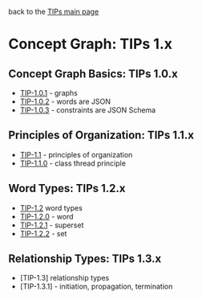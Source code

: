 back to the [TIPs main page](..)

Concept Graph: TIPs 1.x
=====

## Concept Graph Basics: TIPs 1.0.x
- [TIP-1.0.1]() - graphs
- [TIP-1.0.2]() - words are JSON
- [TIP-1.0.3]() - constraints are JSON Schema

## Principles of Organization: TIPs 1.1.x
- [TIP-1.1]() - principles of organization
- [TIP-1.1.0]() - class thread principle

## Word Types: TIPs 1.2.x
- [TIP-1.2]() word types
- [TIP-1.2.0]() - word
- [TIP-1.2.1]() - superset
- [TIP-1.2.2]() - set

## Relationship Types: TIPs 1.3.x
- [TIP-1.3] relationship types
- [TIP-1.3.1] - initiation, propagation, termination

